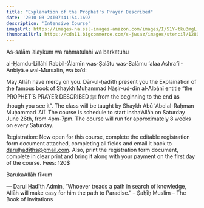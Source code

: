 ```yaml
---
title: "Explanation of the Prophet's Prayer Described"
date: '2010-03-24T07:41:54.169Z'
description: 'Intensive Course'
imageUrl: https://images-na.ssl-images-amazon.com/images/I/51Y-tku3mgL.jpg
thumbnailUrl: https://cdn11.bigcommerce.com/s-jwsaz/images/stencil/1280x1280/products/2814/9321/The_Abridged_Prophets_Prayer_Described_1__01321.1529824761.jpg
---
```


As-salām ʿalaykum wa raḥmatulahi wa barkatuhu

al-Ḥamdu-Lillāhi Rabbil-‘Ālamīn was-Ṣalātu was-Salāmu ‘alaa Ashrafil-Anbiyā.e wal-Mursalīn, wa ba’d:

May Allāh have mercy on you. Dār-ul-ḥadīth present you the Explaination of the famous book of Shaykh Muḥammad Nāṣir-ud-dīn al-Albānī entitle “the PROPHET’S PRAYER DESCRIBED ﷺ from the beginning to the end as though you see it”. The class will be taught by Shaykh Abū ʿAbd al-Raḥman Muḥammad ʿAlī.
The course is schedule to start insha’Allāh on Saturday June 26th, from 4pm-7pm. The course will run for approximately 8 weeks on every Saturday.

Registration: Now open for this course, complete the editable registration form document attached, completing all fields and email it back to darulḥadīths@gmail.com. Also, print the registration form document, complete in clear print and bring it along with your payment on the first day of the course.
Fees: 120\$

BarukaAllāh fīkum

—
Darul Ḥadīth Admin,
“Whoever treads a path in search of knowledge, Allāh will make easy for him the path to Paradise.” – Ṣaḥīḥ Muslim – The Book of Invitations

